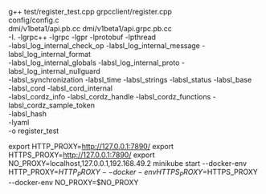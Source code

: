 g++ test/register_test.cpp grpcclient/register.cpp \
    config/config.c \
    dmi/v1beta1/api.pb.cc dmi/v1beta1/api.grpc.pb.cc \
    -I. -lgrpc++ -lgrpc -lgpr -lprotobuf -lpthread \
    -labsl_log_internal_check_op -labsl_log_internal_message -labsl_log_internal_format \
    -labsl_log_internal_globals -labsl_log_internal_proto -labsl_log_internal_nullguard \
    -labsl_synchronization -labsl_time -labsl_strings -labsl_status -labsl_base \
    -labsl_cord -labsl_cord_internal \
    -labsl_cordz_info -labsl_cordz_handle -labsl_cordz_functions -labsl_cordz_sample_token \
    -labsl_hash \
    -lyaml \
    -o register_test





export HTTP_PROXY=http://127.0.0.1:7890/
export HTTPS_PROXY=http://127.0.0.1:7890/
export NO_PROXY=localhost,127.0.0.1,192.168.49.2
minikube start --docker-env HTTP_PROXY=$HTTP_PROXY --docker-env HTTPS_PROXY=$HTTPS_PROXY --docker-env NO_PROXY=$NO_PROXY